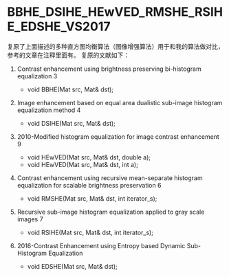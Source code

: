 # BBHE_DSIHE_HEwVED_RMSHE_RSIHE_EDSHE_VS2017
复原了上面描述的多种直方图均衡算法（图像增强算法）用于和我的算法做对比，参考的文章在注释里面有。
复原的文献如下：
1. Contrast enhancement using brightness preserving bi-histogram equalization	3
    - void BBHE(Mat src, Mat& dst);

2. Image enhancement based on equal area dualistic sub-image histogram equalization method	  4
    - void DSIHE(Mat src, Mat& dst);

3. 2010-Modified histogram equalization for image contrast enhancement	9
    - void HEwVED(Mat src, Mat& dst, double a);
    - void HEwVED(Mat src, Mat& dst, int a);

4. Contrast enhancement using recursive mean-separate histogram equalization for scalable brightness preservation	6
    - void RMSHE(Mat src, Mat& dst, int iterator_s);

5. Recursive sub-image histogram equalization applied to gray scale images	7
    - void RSIHE(Mat src, Mat& dst, int iterator_s);

6. 2016-Contrast Enhancement using Entropy based Dynamic Sub-Histogram Equalization
    - void EDSHE(Mat src, Mat& dst);
